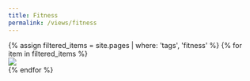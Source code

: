 ```yaml
---
title: Fitness
permalink: /views/fitness
---
```


<div class='d-flex flex-row flex-wrap'>
  {% assign filtered_items = site.pages | where: 'tags', 'fitness' %}
  {% for item in filtered_items %}
  <div class="col-3">
    <a href="{{ item.permalink }}">
      <img class="gallery-item-image" src="{{ item.image }}"/>
    </a>
  </div>
  {% endfor %}
</div>
